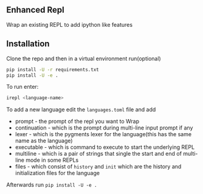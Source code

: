 
## Enhanced Repl

Wrap an existing REPL to add ipython like features

## Installation
Clone the repo and then in a virtual environment run(optional)

```sh
pip install -U -r requirements.txt
pip install -U -e .
```

To run enter:
```sh
irepl <language-name>
```

To add a new language edit the `languages.toml` file and add

* prompt - the prompt of the repl you want to Wrap
* continuation - which is the prompt during multi-line input prompt if any
* lexer - which is the pygments lexer for the language(this has the same name
  as the language)
* executable - which is command to execute to start the underlying REPL
* multiline - which is a pair of strings that single the start and end of 
  multi-line mode in some REPLs
* files - which consist of `history` and `init` which are the history and 
  initialization files for the language

Afterwards run `pip install -U -e .`
